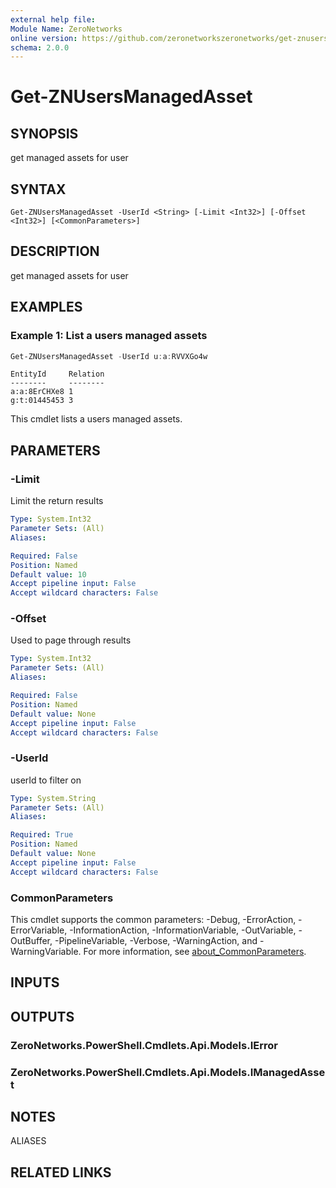 ```yaml
---
external help file:
Module Name: ZeroNetworks
online version: https://github.com/zeronetworkszeronetworks/get-znusersmanagedasset
schema: 2.0.0
---
```


# Get-ZNUsersManagedAsset

## SYNOPSIS
get managed assets for user

## SYNTAX

```
Get-ZNUsersManagedAsset -UserId <String> [-Limit <Int32>] [-Offset <Int32>] [<CommonParameters>]
```

## DESCRIPTION
get managed assets for user

## EXAMPLES

### Example 1: List a users managed assets
```powershell
Get-ZNUsersManagedAsset -UserId u:a:RVVXGo4w
```

```output
EntityId     Relation
--------     --------
a:a:8ErCHXe8 1
g:t:01445453 3
```

This cmdlet lists a users managed assets.

## PARAMETERS

### -Limit
Limit the return results

```yaml
Type: System.Int32
Parameter Sets: (All)
Aliases:

Required: False
Position: Named
Default value: 10
Accept pipeline input: False
Accept wildcard characters: False
```

### -Offset
Used to page through results

```yaml
Type: System.Int32
Parameter Sets: (All)
Aliases:

Required: False
Position: Named
Default value: None
Accept pipeline input: False
Accept wildcard characters: False
```

### -UserId
userId to filter on

```yaml
Type: System.String
Parameter Sets: (All)
Aliases:

Required: True
Position: Named
Default value: None
Accept pipeline input: False
Accept wildcard characters: False
```

### CommonParameters
This cmdlet supports the common parameters: -Debug, -ErrorAction, -ErrorVariable, -InformationAction, -InformationVariable, -OutVariable, -OutBuffer, -PipelineVariable, -Verbose, -WarningAction, and -WarningVariable. For more information, see [about_CommonParameters](http://go.microsoft.com/fwlink/?LinkID=113216).

## INPUTS

## OUTPUTS

### ZeroNetworks.PowerShell.Cmdlets.Api.Models.IError

### ZeroNetworks.PowerShell.Cmdlets.Api.Models.IManagedAsset

## NOTES

ALIASES

## RELATED LINKS

